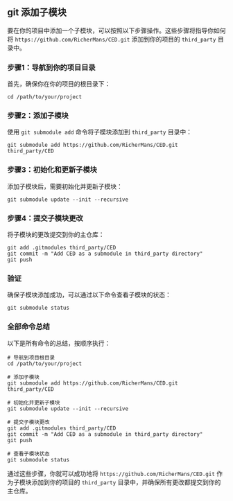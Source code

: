 ## git 添加子模块

要在你的项目中添加一个子模块，可以按照以下步骤操作。这些步骤将指导你如何将 `https://github.com/RicherMans/CED.git` 添加到你的项目的 `third_party` 目录中。

### 步骤1：导航到你的项目目录

首先，确保你在你的项目的根目录下：

```shell
cd /path/to/your/project
```

### 步骤2：添加子模块

使用 `git submodule add` 命令将子模块添加到 `third_party` 目录中：

```shell
git submodule add https://github.com/RicherMans/CED.git third_party/CED
```

### 步骤3：初始化和更新子模块

添加子模块后，需要初始化并更新子模块：

```shell
git submodule update --init --recursive
```

### 步骤4：提交子模块更改

将子模块的更改提交到你的主仓库：

```shell
git add .gitmodules third_party/CED
git commit -m "Add CED as a submodule in third_party directory"
git push
```

### 验证

确保子模块添加成功，可以通过以下命令查看子模块的状态：

```shell
git submodule status
```

### 全部命令总结

以下是所有命令的总结，按顺序执行：

```shell
# 导航到项目根目录
cd /path/to/your/project

# 添加子模块
git submodule add https://github.com/RicherMans/CED.git third_party/CED

# 初始化并更新子模块
git submodule update --init --recursive

# 提交子模块更改
git add .gitmodules third_party/CED
git commit -m "Add CED as a submodule in third_party directory"
git push

# 查看子模块状态
git submodule status
```

通过这些步骤，你就可以成功地将 `https://github.com/RicherMans/CED.git` 作为子模块添加到你的项目的 `third_party` 目录中，并确保所有更改都提交到你的主仓库。